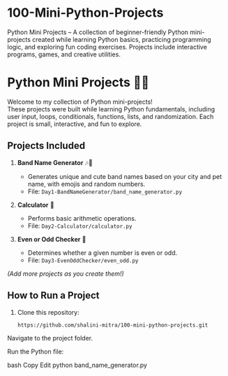 # 100-Mini-Python-Projects
Python Mini Projects – A collection of beginner-friendly Python mini-projects created while learning Python basics, practicing programming logic, and exploring fun coding exercises. Projects include interactive programs, games, and creative utilities.

# Python Mini Projects 🐍✨

Welcome to my collection of Python mini-projects!  
These projects were built while learning Python fundamentals, including user input, loops, conditionals, functions, lists, and randomization. Each project is small, interactive, and fun to explore.  

## Projects Included
1. **Band Name Generator** 🎶🐾  
   - Generates unique and cute band names based on your city and pet name, with emojis and random numbers.  
   - File: `Day1-BandNameGenerator/band_name_generator.py`  

2. **Calculator** 🧮  
   - Performs basic arithmetic operations.  
   - File: `Day2-Calculator/calculator.py`  

3. **Even or Odd Checker** 🔢  
   - Determines whether a given number is even or odd.  
   - File: `Day3-EvenOddChecker/even_odd.py`  

*(Add more projects as you create them!)*  

## How to Run a Project
1. Clone this repository:  
   ```bash
   https://github.com/shalini-mitra/100-mini-python-projects.git
Navigate to the project folder.

Run the Python file:

bash
Copy
Edit
python band_name_generator.py
